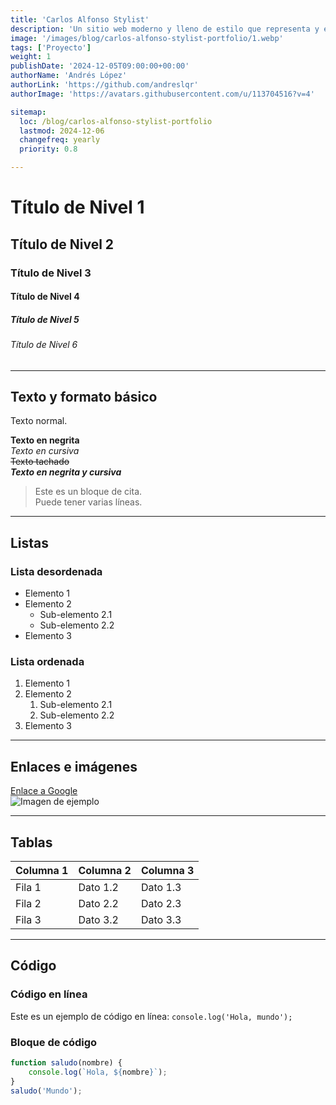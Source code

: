 ```yaml
---
title: 'Carlos Alfonso Stylist'
description: 'Un sitio web moderno y lleno de estilo que representa y enseña lo mejor del buen vestir'
image: '/images/blog/carlos-alfonso-stylist-portfolio/1.webp'
tags: ['Proyecto']
weight: 1
publishDate: '2024-12-05T09:00:00+00:00'
authorName: 'Andrés López'
authorLink: 'https://github.com/andreslqr'
authorImage: 'https://avatars.githubusercontent.com/u/113704516?v=4'

sitemap:
  loc: /blog/carlos-alfonso-stylist-portfolio
  lastmod: 2024-12-06
  changefreq: yearly
  priority: 0.8

---
```


# Título de Nivel 1
## Título de Nivel 2
### Título de Nivel 3
#### Título de Nivel 4
##### Título de Nivel 5
###### Título de Nivel 6

---

## Texto y formato básico

Texto normal.

**Texto en negrita**  
*Texto en cursiva*  
~~Texto tachado~~  
**_Texto en negrita y cursiva_**  

> Este es un bloque de cita.  
> Puede tener varias líneas.

---

## Listas

### Lista desordenada
- Elemento 1
- Elemento 2
  - Sub-elemento 2.1
  - Sub-elemento 2.2
- Elemento 3

### Lista ordenada
1. Elemento 1
2. Elemento 2
   1. Sub-elemento 2.1
   2. Sub-elemento 2.2
3. Elemento 3

---

## Enlaces e imágenes

[Enlace a Google](https://www.google.com)  
![Imagen de ejemplo](https://via.placeholder.com/150 "Texto alternativo")

---

## Tablas

| Columna 1 | Columna 2 | Columna 3 |
|-----------|-----------|-----------|
| Fila 1    | Dato 1.2  | Dato 1.3  |
| Fila 2    | Dato 2.2  | Dato 2.3  |
| Fila 3    | Dato 3.2  | Dato 3.3  |

---

## Código

### Código en línea
Este es un ejemplo de código en línea: `console.log('Hola, mundo');`

### Bloque de código
```javascript
function saludo(nombre) {
    console.log(`Hola, ${nombre}`);
}
saludo('Mundo');
```